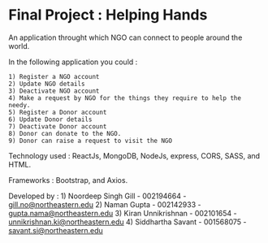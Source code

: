 # Final Project : Helping Hands 

An application throught which NGO can connect to people around the world. 

In the following application you could : 

    1) Register a NGO account
    2) Update NGO details
    3) Deactivate NGO account
    4) Make a request by NGO for the things they require to help the needy. 
    5) Register a Donor account
    6) Update Donor details
    7) Deactivate Donor account
    8) Donor can donate to the NGO. 
    9) Donor can raise a request to visit the NGO 

Technology used : ReactJs, MongoDB, NodeJs, express, CORS, SASS, and HTML. 

Frameworks : Bootstrap, and Axios.

Developed by : 
    1) Noordeep Singh Gill - 002194664 - gill.no@northeastern.edu
    2) Naman Gupta - 002142933 - gupta.nama@northeastern.edu
    3) Kiran Unnikrishnan - 002101654 - unnikrishnan.ki@northeastern.edu
    4) Siddhartha Savant - 001568075 - savant.si@northeastern.edu